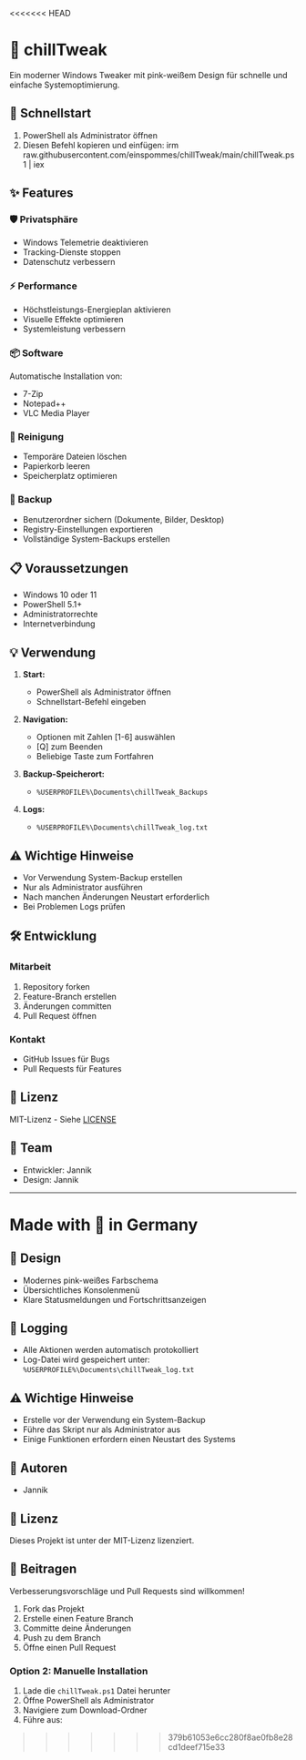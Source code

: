 <<<<<<< HEAD
# 🌸 chillTweak

Ein moderner Windows Tweaker mit pink-weißem Design für schnelle und einfache Systemoptimierung.

## 🚀 Schnellstart

1. PowerShell als Administrator öffnen
2. Diesen Befehl kopieren und einfügen: irm raw.githubusercontent.com/einspommes/chillTweak/main/chillTweak.ps1 | iex

## ✨ Features

### 🛡️ Privatsphäre
- Windows Telemetrie deaktivieren
- Tracking-Dienste stoppen
- Datenschutz verbessern

### ⚡ Performance
- Höchstleistungs-Energieplan aktivieren
- Visuelle Effekte optimieren
- Systemleistung verbessern

### 📦 Software
Automatische Installation von:
- 7-Zip
- Notepad++
- VLC Media Player

### 🧹 Reinigung
- Temporäre Dateien löschen
- Papierkorb leeren
- Speicherplatz optimieren

### 💾 Backup
- Benutzerordner sichern (Dokumente, Bilder, Desktop)
- Registry-Einstellungen exportieren
- Vollständige System-Backups erstellen

## 📋 Voraussetzungen

- Windows 10 oder 11
- PowerShell 5.1+
- Administratorrechte
- Internetverbindung

## 💡 Verwendung

1. **Start:**
   - PowerShell als Administrator öffnen
   - Schnellstart-Befehl eingeben

2. **Navigation:**
   - Optionen mit Zahlen [1-6] auswählen
   - [Q] zum Beenden
   - Beliebige Taste zum Fortfahren

3. **Backup-Speicherort:**
   - `%USERPROFILE%\Documents\chillTweak_Backups`

4. **Logs:**
   - `%USERPROFILE%\Documents\chillTweak_log.txt`

## ⚠️ Wichtige Hinweise

- Vor Verwendung System-Backup erstellen
- Nur als Administrator ausführen
- Nach manchen Änderungen Neustart erforderlich
- Bei Problemen Logs prüfen

## 🛠️ Entwicklung

### Mitarbeit
1. Repository forken
2. Feature-Branch erstellen
3. Änderungen committen
4. Pull Request öffnen

### Kontakt
- GitHub Issues für Bugs
- Pull Requests für Features

## 📄 Lizenz

MIT-Lizenz - Siehe [LICENSE](LICENSE)

## 👥 Team

- Entwickler: Jannik
- Design: Jannik

---

Made with 💖 in Germany
=======
## 🎨 Design

- Modernes pink-weißes Farbschema
- Übersichtliches Konsolenmenü
- Klare Statusmeldungen und Fortschrittsanzeigen

## 📝 Logging

- Alle Aktionen werden automatisch protokolliert
- Log-Datei wird gespeichert unter: `%USERPROFILE%\Documents\chillTweak_log.txt`

## ⚠️ Wichtige Hinweise

- Erstelle vor der Verwendung ein System-Backup
- Führe das Skript nur als Administrator aus
- Einige Funktionen erfordern einen Neustart des Systems

## 👥 Autoren

- Jannik


## 📄 Lizenz

Dieses Projekt ist unter der MIT-Lizenz lizenziert.

## 🤝 Beitragen

Verbesserungsvorschläge und Pull Requests sind willkommen!

1. Fork das Projekt
2. Erstelle einen Feature Branch
3. Committe deine Änderungen
4. Push zu dem Branch
5. Öffne einen Pull Request

### Option 2: Manuelle Installation
1. Lade die `chillTweak.ps1` Datei herunter
2. Öffne PowerShell als Administrator
3. Navigiere zum Download-Ordner
4. Führe aus:
>>>>>>> 379b61053e6cc280f8ae0fb8e28cd1deef715e33
